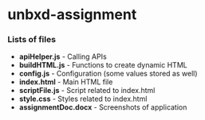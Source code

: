 # unbxd-assignment

### Lists of files

* **apiHelper.js** - Calling APIs
* **buildHTML.js** - Functions to create dynamic HTML
* **config.js** - Configuration (some values stored as well)
* **index.html** - Main HTML file
* **scriptFile.js** - Script related to index.html
* **style.css** - Styles related to index.html
* **assignmentDoc.docx** - Screenshots of application